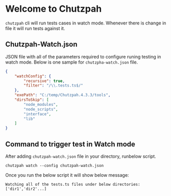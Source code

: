 # Welcome to Chutzpah #

`chutzpah` cli will run tests cases in watch mode. Whenever there is change in file it will run tests against it. 

## Chutzpah-Watch.json ##
JSON file with all of the parameters required to configure runing testing in watch mode. Below is one sample for `chutzpha-watch.json` file.

```json
{
    "watchConfig": {
        "recursive": true,
        "filter": "/\\.tests.ts$/"
    },
    "exePath": "C:/temp/Chutzpah.4.3.3/tools",
    "dirsToSkip": [
        "node_modules",
        "node_scripts",
        "interface",
        "lib"
    ]
}
```

## Command to trigger test in Watch mode ##
After adding `chutzpah-watch.json` file in your directory, runbelow script.
```
chutzpah watch --config chutzpah-watch.json
```
Once you run the below script it will show below message:

`Watching all of the tests.ts files under below directories: ['dir1','dir2'...]`

